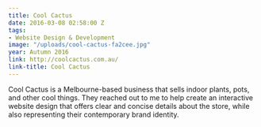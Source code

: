 ```yaml
---
title: Cool Cactus
date: 2016-03-08 02:58:00 Z
tags:
- Website Design & Development
image: "/uploads/cool-cactus-fa2cee.jpg"
year: Autumn 2016
link: http://coolcactus.com.au/
link-title: Cool Cactus
---
```


Cool Cactus is a Melbourne-based business that sells indoor plants, pots, and other cool things. They reached out to me to help create an interactive website design that offers clear and concise details about the store, while also representing their contemporary brand identity.